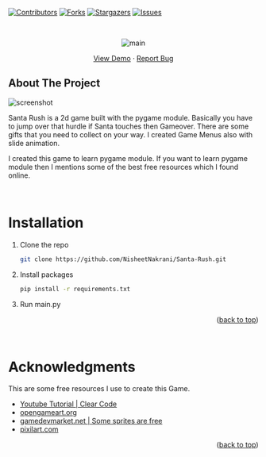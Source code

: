 <div id="top"></div>

[![Contributors][contributors-shield]][contributors-url]
[![Forks][forks-shield]][forks-url]
[![Stargazers][stars-shield]][stars-url]
[![Issues][issues-shield]][issues-url]

<!-- PROJECT LOGO -->
<br />
<div align="center">

![main](https://user-images.githubusercontent.com/62321150/156355190-f5f53809-1a5f-40fb-a4c7-45e9b1537ff2.png)
  <p align="center">
    <a href="">View Demo</a>
    ·
    <a href="https://github.com/NisheetNakrani/Santa-Rush/issues">Report Bug</a>
  </p>
</div>


<!-- ABOUT THE PROJECT -->
## About The Project

![screenshot](https://user-images.githubusercontent.com/62321150/156357534-370bfb31-fe9f-4c9b-9209-b2b230f79e64.png)

Santa Rush is a 2d game built with the pygame module. Basically you have to jump over that hurdle if Santa touches then Gameover. There are some gifts that you need to collect on your way. I created Game Menus also with slide animation.  

I created this game to learn pygame module. If you want to learn pygame module then I mentions some of the best free resources which I found online.

<br>

# Installation
1. Clone the repo
   ```sh
   git clone https://github.com/NisheetNakrani/Santa-Rush.git
   ```
2. Install packages
   ```sh
   pip install -r requirements.txt
   ```
3. Run main.py


<p align="right">(<a href="#top">back to top</a>)</p>

<br>

<!-- ACKNOWLEDGMENTS -->
# Acknowledgments

This are some free resources I use to create this Game.

* [Youtube Tutorial | Clear Code](https://www.youtube.com/watch?v=AY9MnQ4x3zk)
* [opengameart.org](https://opengameart.org/)
* [gamedevmarket.net | Some sprites are free](https://www.gamedevmarket.net/)
* [pixilart.com](https://www.pixilart.com/)



<p align="right">(<a href="#top">back to top</a>)</p>


<!-- MARKDOWN LINKS & IMAGES -->
[contributors-shield]: https://img.shields.io/github/contributors/NisheetNakrani/Santa-Rush?style=for-the-badge
[contributors-url]: https://github.com/NisheetNakrani/Santa-Rush/graphs/contributors
[forks-shield]: https://img.shields.io/github/forks/NisheetNakrani/Santa-Rush?style=for-the-badge
[forks-url]: https://github.com/NisheetNakrani/Santa-Rush/network/members
[stars-shield]: https://img.shields.io/github/stars/NisheetNakrani/Santa-Rush?style=for-the-badge
[stars-url]: https://github.com/NisheetNakrani/Santa-Rush
[issues-shield]: https://img.shields.io/github/issues/NisheetNakrani/Santa-Rush?style=for-the-badge
[issues-url]: https://github.com/NisheetNakrani/Santa-Rush/issues
